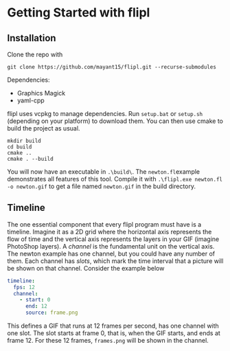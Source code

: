 # Getting Started with flipl

## Installation

Clone the repo with
```shell script
git clone https://github.com/mayant15/flipl.git --recurse-submodules
```

Dependencies:
- Graphics Magick
- yaml-cpp

flipl uses vcpkg to manage dependencies. Run `setup.bat` or `setup.sh` (depending on your platform) to download them. 
You can then use cmake to build the project as usual.
```
mkdir build
cd build
cmake ..
cmake . --build
```
You will now have an executable in `.\build\`. The `newton.fl`example demonstrates all features of this tool. 
Compile it with `.\flipl.exe newton.fl -o newton.gif` to get a file named `newton.gif` in the build directory.

## Timeline

The one essential component that every flipl program must have is a timeline. Imagine it as a 2D grid where the horizontal axis 
represents the flow of time and the vertical axis represents the layers in your GIF (imagine PhotoShop layers). A *channel* is the 
fundamental unit on the vertical axis. The newton example has one channel, but you could have any number of them. Each 
channel has *slots*, which mark the time interval that a picture will be shown on that channel. Consider the example below

```yaml
timeline:
  fps: 12
  channel:
    - start: 0
      end: 12
      source: frame.png
```  

This defines a GIF that runs at 12 frames per second, has one channel with one slot. The slot starts at frame 0, that is, when 
the GIF starts, and ends at frame 12. For these 12 frames, `frames.png` will be shown in the channel. 
